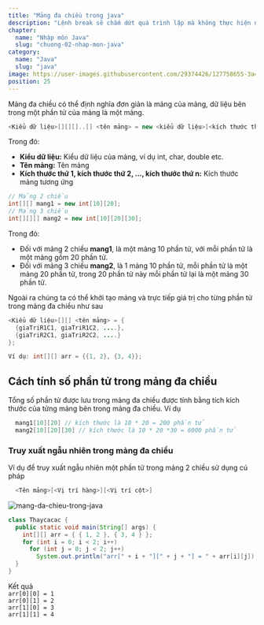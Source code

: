 ```yaml
---
title: "Mảng đa chiều trong java"
description: "Lệnh break sẽ chấm dứt quá trình lặp mà không thực hiện nốt phân còn lại của cấu trúc lặp, continue sẽ ngưng thực thi phần còn lại của thân vòng lặp và chuyển điều khiển về điểm bắt đầu của vòng lặp"
chapter:
  name: "Nhập môn Java"
  slug: "chuong-02-nhap-mon-java"
category:
  name: "Java"
  slug: "java"
image: https://user-images.githubusercontent.com/29374426/127758655-3a4c7e05-729c-4781-9568-9bfa546c0ed8.png
position: 25
---
```


Mảng đa chiều có thể định nghĩa đơn giản là mảng của mảng, dữ liệu bên trong một phần tử của mảng là một mảng.

<content-example />

```java
<Kiểu dữ liệu>[][][]..[] <tên mảng> = new <kiểu dữ liệu>[<kích thước thứ 1>][<kích thước thứ 2>]….[<kích thước thứ n>];
```

Trong đó:

- **Kiểu dữ liệu:** Kiểu dữ liệu của mảng, ví dụ int, char, double etc.
- **Tên mảng:** Tên mảng
- **Kích thước thứ 1, kích thước thứ 2, …, kích thước thứ n:** Kích thước mảng tương ứng

<content-example />

```java
// Mảng 2 chiều
int[][] mang1 = new int[10][20];
// Mảng 3 chiều
int[][][] mang2 = new int[10][20][30];
```

Trong đó:

- Đối với mảng 2 chiều **mang1**, là một mảng 10 phần tử, với mỗi phần tử là một mảng gồm 20 phần tử.
- Đối với mảng 3 chiều **mang2**, là 1 mảng 10 phần tử, mỗi phần tử là một mảng 20 phần tử, trong 20 phần tử này mỗi phần tử lại là một mảng 30 phần tử.

Ngoài ra chúng ta có thể khởi tạo mảng và trực tiếp giá trị cho từng phần tử trong mảng đa chiều như sau

```java
<Kiểu dữ liệu>[][] <tên mảng> = {
  {giaTriR1C1, giaTriR1C2, ....},
  {giaTriR2C1, giaTriR2C2, ....}
};
```

<content-example />

```java
Ví dụ: int[][] arr = {{1, 2}, {3, 4}};
```

## Cách tính số phần tử trong mảng đa chiều

Tổng số phần tử được lưu trong mảng đa chiều được tính bằng tích kích thước của tửng mảng bên trong mảng đa chiều. Ví dụ

```java
  mang1[10][20] // kích thước là 10 * 20 = 200 phần tử
  mang2[10][20][30] // kích thước là 10 * 20 *30 = 6000 phần tử
```

### Truy xuất ngẫu nhiên trong mảng đa chiều

Ví dụ để truy xuất ngẫu nhiên một phần tử trong mảng 2 chiều sử dụng cú pháp

```java
  <Tên mảng>[<Vị trí hàng>][<Vị trí cột>]
```

![mang-da-chieu-trong-java](https://user-images.githubusercontent.com/29374426/127758655-3a4c7e05-729c-4781-9568-9bfa546c0ed8.png)

```java
class Thaycacac {
  public static void main(String[] args) {
    int[][] arr = { { 1, 2 }, { 3, 4 } };
    for (int i = 0; i < 2; i++)
      for (int j = 0; j < 2; j++)
        System.out.println("arr[" + i + "][" + j + "] = " + arr[i][j]);
  }
}
```

<div class="window">
  <div class="window-header">
    <div class="action-buttons"></div>
    <span class="title-popup">Kết quả</span>
  </div>
  <div class="window-body">
    <code>arr[0][0] = 1</code><br/>
    <code>arr[0][1] = 2</code><br/>
    <code>arr[1][0] = 3</code><br/>
    <code>arr[1][1] = 4</code>
    </div>
</div>
